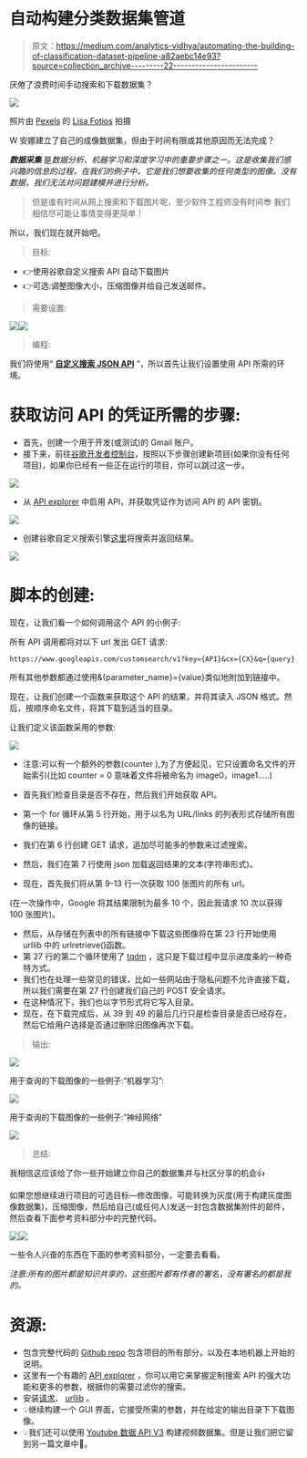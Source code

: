 # 自动构建分类数据集管道

> 原文：<https://medium.com/analytics-vidhya/automating-the-building-of-classification-dataset-pipeline-a82aebc14e93?source=collection_archive---------22----------------------->

厌倦了浪费时间手动搜索和下载数据集？

![](img/843441f6c3023846af4749f8380b6a5b.png)

照片由 [Pexels](https://www.pexels.com/photo/person-using-macbook-pro-while-seated-on-couch-3962297/?utm_content=attributionCopyText&utm_medium=referral&utm_source=pexels) 的 [Lisa Fotios](https://www.pexels.com/@fotios-photos?utm_content=attributionCopyText&utm_medium=referral&utm_source=pexels) 拍摄

W 安娜建立了自己的成像数据集，但由于时间有限或其他原因而无法完成？

***数据采集*** 是*数据分析、机器学习和深度学习中的重要步骤之一。这是收集我们感兴趣的信息的过程，在我们的例子中，它是我们想要收集的任何类型的图像。没有数据，我们无法对问题建模并进行分析。*

> 但是谁有时间从网上搜索和下载图片呢，至少软件工程师没有时间😎
> 我们相信尽可能让事情变得更简单！

所以，我们现在就开始吧。

> 目标:

*   👉使用谷歌自定义搜索 API 自动下载图片
*   👉可选:调整图像大小，压缩图像并给自己发送邮件。

> 需要设置:

![](img/2d9eb87d3c68c64c02061fca65946bf6.png)![](img/fda88639b7d77b1990beeed61b81b937.png)

> 编程:

我们将使用“ [**自定义搜索 JSON API**](https://developers.google.com/custom-search/v1/overview) ”，所以首先让我们设置使用 API 所需的环境。

# 获取访问 API 的凭证所需的步骤:

*   首先，创建一个用于开发(或测试)的 Gmail 账户。
*   接下来，前往[谷歌开发者控制台](https://console.developers.google.com/)，按照以下步骤创建新项目(如果你没有任何项目)，如果你已经有一些正在运行的项目，你可以跳过这一步。

![](img/da14bb0ceb517deca5613af5e05af583.png)

*   从 [API explorer](https://console.developers.google.com/apis/) 中启用 API，并获取凭证作为访问 API 的 API 密钥。

![](img/31ed32f46d50d598cd43e771cbbad9ce.png)

*   创建谷歌自定义搜索引擎[这里](https://cse.google.com/cse/all)将搜索并返回结果。

![](img/58fb055f98b083bc3a79f67403f38819.png)

# 脚本的创建:

现在，让我们看一个如何调用这个 API 的小例子:

所有 API 调用都将对以下 url 发出 GET 请求:

```
https://www.googleapis.com/customsearch/v1?key={API}&cx={CX}&q={query}
```

所有其他参数都通过使用&{parameter_name}={value}类似地附加到链接中。

现在，让我们创建一个函数来获取这个 API 的结果，并将其读入 JSON 格式。然后，按顺序命名文件，将其下载到适当的目录。

让我们定义该函数采用的参数:

![](img/ca2fd67fb9ea61d3c3a30299a1351622.png)

*   注意:可以有一个额外的参数(counter ),为了方便起见，它只设置命名文件的开始索引(比如 counter = 0 意味着文件将被命名为 image0，image1…..)

*   首先我们检查目录是否不存在，然后我们开始获取 API。
*   第一个 for 循环从第 5 行开始，用于以名为 URL/links 的列表形式存储所有图像的链接。
*   我们在第 6 行创建 GET 请求，追加尽可能多的参数来过滤搜索。
*   然后，我们在第 7 行使用 json 加载返回结果的文本(字符串形式)。
*   现在，首先我们将从第 9-13 行一次获取 100 张图片的所有 url。

(在一次操作中，Google 将其结果限制为最多 10 个，因此我请求 10 次以获得 100 张图片)。

*   然后，从存储在列表中的所有链接中下载这些图像将在第 23 行开始使用 urllib 中的 urlretrieve()函数。
*   第 27 行的第二个循环使用了 [tqdm](https://github.com/tqdm/tqdm) ，这只是下载过程中显示进度条的一种奇特方式。
*   我们也在处理一些常见的错误，比如一些网站由于隐私问题不允许直接下载，所以我们需要在第 27 行创建我们自己的 POST 安全请求。
*   在这种情况下，我们也以字节形式将它写入目录。
*   现在，在下载完成后，从 39 到 49 的最后几行只是检查目录是否已经存在，然后它给用户选择是否通过删除旧图像再次下载。

> 输出:

![](img/ad2feecd9b1b45c184e28c8c1edbe8d9.png)

用于查询的下载图像的一些例子:“机器学习”:

![](img/10562b9e2b4d148f482a3328fb862b4c.png)

用于查询的下载图像的一些例子:“神经网络”

![](img/8a37141cbcd6dd02ed4ffc8a76988406.png)

> 总结:

我相信这应该给了你一些开始建立你自己的数据集并与社区分享的机会👍

如果您想继续进行项目的可选目标—修改图像，可能转换为灰度(用于构建灰度图像数据集)，压缩图像，然后给自己(或任何人)发送一封包含数据集附件的邮件，然后查看下面参考资料部分中的完整代码。

![](img/a75f7bc2392a6719eb5af0d0606feefe.png)![](img/4e941d2ea5b7be02d58681710027cedb.png)

一些令人兴奋的东西在下面的参考资料部分，一定要去看看。

*注意:所有的图片都是知识共享的，这些图片都有作者的署名，没有署名的都是我的。*

# 资源:

*   包含完整代码的 [Github repo](https://github.com/souravs17031999/Automate-images-download) 包含项目的所有部分，以及在本地机器上开始的说明。
*   这里有一个有趣的 [API explorer](https://developers.google.com/custom-search/v1/cse/list) ，你可以用它来掌握定制搜索 API 的强大功能和更多的参数，根据你的需要过滤你的搜索。
*   安装[请求](https://pypi.org/project/requests/)、 [urllib](https://pypi.org/project/urllib3/) 。
*   💡继续构建一个 GUI 界面，它接受所需的参数，并在给定的输出目录下下载图像。
*   💡我们还可以使用 [Youtube 数据 API V3](https://developers.google.com/youtube/v3/docs) 构建视频数据集。但是让我们把它留到另一篇文章中🙂。